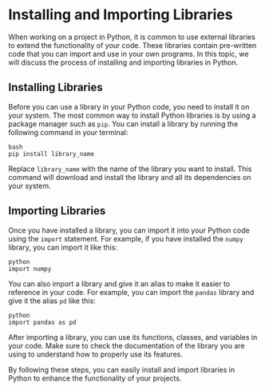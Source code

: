<h1>Installing and Importing Libraries</h1>
<p>When working on a project in Python, it is common to use external libraries to extend the functionality of your code. These libraries contain pre-written code that you can import and use in your own programs. In this topic, we will discuss the process of installing and importing libraries in Python.</p>
<h2>Installing Libraries</h2>
<p>Before you can use a library in your Python code, you need to install it on your system. The most common way to install Python libraries is by using a package manager such as <code>pip</code>. You can install a library by running the following command in your terminal:</p>
<p><code>bash
pip install library_name</code></p>
<p>Replace <code>library_name</code> with the name of the library you want to install. This command will download and install the library and all its dependencies on your system.</p>
<h2>Importing Libraries</h2>
<p>Once you have installed a library, you can import it into your Python code using the <code>import</code> statement. For example, if you have installed the <code>numpy</code> library, you can import it like this:</p>
<p><code>python
import numpy</code></p>
<p>You can also import a library and give it an alias to make it easier to reference in your code. For example, you can import the <code>pandas</code> library and give it the alias <code>pd</code> like this:</p>
<p><code>python
import pandas as pd</code></p>
<p>After importing a library, you can use its functions, classes, and variables in your code. Make sure to check the documentation of the library you are using to understand how to properly use its features.</p>
<p>By following these steps, you can easily install and import libraries in Python to enhance the functionality of your projects.</p>